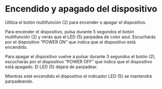 Encendido y apagado del dispositivo
===========
Utiliza el botón multifunción (2) para encender o apagar el dispositivo.

Para encender el dispositivo, pulsa durante 5 segundos el botón multifunción (2) y verás que el LED (5) parpadea de color azul. Escucharás por el dispositivo “POWER ON” que indica que el dispositivo está encendido. 

Para apagar el dispositivo vuelve a pulsar durante 3 segundos el botón (2), escucharás por el dispositivo “POWER OFF” que indica que el dispositivo está apagado. El LED  (5) dejará de parpadear. 

Mientras esté encendido el dispositivo el indicador LED (5) se mantendrá parpadeando.
